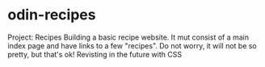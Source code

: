 # odin-recipes
Project: Recipes
Building a basic recipe website. It mut consist of a main index page and have links to a few "recipes". Do not worry, it will not be so pretty, but that's ok!
Revisting in the future with CSS